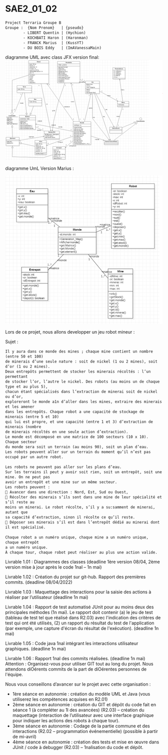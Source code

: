# SAE2_01_02
    Project Terraria Groupe B
    Groupe :  {Nom Prenom}   | {pseudo}  
            - LIBERT Quentin | (Hychion)
            - KOCHBATI Haron | (Haronman)
            - FRANCK Marius  | (KussYT)
            - DU BOIS Eddy   | (ImAVanessaMain)

diagramme UML avec class JFX version final:
<img src="Diagramme/Diagram V1_.PNG"/>


diagramme UmL Version Marius :

<img src="Diagramme/Diagram V m.PNG"/>

Lors de ce projet, nous allons developper un jeu robot mineur :


Sujet :

    Il y aura dans ce monde des mines ; chaque mine contient un nombre (entre 50 et 100) 
    de minerais d’une seule nature : soit de nickel (1 ou 2 mines), soit d’or (1 ou 2 mines). 
    Deux entrepôts permettent de stocker les minerais récoltés : l’un permettant
    de stocker l’or, l’autre le nickel. Des robots (au moins un de chaque type et au plus 5),
    chacun étant spécialisés dans l’extraction de minerai soit de nickel ou d’or,
    exploreront le monde a1n d’aller dans les mines, extraire des minerais et les amener
    dans les entrepôts. Chaque robot a une capacité de stockage de minerais (entre 5 et 10) 
    qui lui est propre, et une capacité (entre 1 et 3) d’extraction de minerais (nombre
    de minerais récoltés en une seule action d’extraction).
    Le monde est décomposé en une matrice de 100 secteurs (10 x 10). Chaque secteur
    du monde sera soit un terrain (au moins 90), soit un plan d’eau.
    Les robots peuvent aller sur un terrain du moment qu’il n’est pas occupé par un autre robot.
     
    Les robots ne peuvent pas aller sur les plans d’eau.
    Sur les terrains il peut y avoir soit rien, soit un entrepôt, soit une mine. On ne peut pas
    avoir un entrepôt et une mine sur un même secteur.
    Les robots peuvent :
     Avancer dans une direction : Nord, Est, Sud ou Ouest,
     Récolter des minerais s’ils sont dans une mine de leur spécialité et s’il reste au
    moins un minerai. Le robot récolte, s’il y a su:samment de minerai, autant que
    sa capacité d’extraction, sinon il récolte ce qu’il reste.
     Déposer ses minerais s’il est dans l’entrepôt dédié au minerai dont il est spécialisé.
    
    Chaque robot a un numéro unique, chaque mine a un numéro unique, chaque entrepôt
    a un numéro unique.
    À chaque tour, chaque robot peut réaliser au plus une action valide.

        



Livrable 1.01 : Diagrammes des classes (deadline 1ère version 08/04, 2ème version
mise à jour après le code 1nal – 1n mai)

Livrable 1.02 : Création du projet sur git-hub. Rapport des premières commits.
(deadline 08/04/2022)

Livrable 1.03 : Maquettage des interactions pour la saisie des actions à réaliser par
l’utilisateur (deadline 1n mai)

Livrable 1.04 : Rapport de test automatisé JUnit pour au moins deux des principales
méthodes (1n mai). Le rapport doit contenir (a) le jeu de test (tableau de test tel que
réalisé dans R2.03) avec l'indication des critères de test qui ont été utilisés, (2) un
rapport du résultat du test de l'application (par exemple, une capture d'écran du
résultat de l'exécution). (deadline 1n mai)

Livrable 1.05 : Code java 1nal intégrant les interactions utilisateur graphiques.
(deadline 1n mai)

Livrable 1.06 : Rapport 1nal des commits réalisées. (deadline 1n mai)
Attention : Organisez-vous pour utiliser GIT tout au long du projet. Nous attendons
diOérents commits de la part de diOérentes personnes de l'équipe.

Nous vous conseillons d’avancer sur le projet avec cette organisation :
- 1ère séance en autonomie : création du modèle UML et Java (vous utiliserez les
  compétences acquises en R2.01)
- 2ème séance en autonomie : création du GIT et dépôt du code fait en séance 1 (à
  compléter au 1l des avancées) (R2.03) – création du maquettage (interaction de
  l’utilisateur avec une interface graphique pour indiquer les actions des robots à
  chaque tour).
- 3ème séance en autonomie : Codage de la partie commune et des interactions
  (R2.02 – programmation événementielle) (possible à partir de mi-avril)
- 4ème séance en autonomie : création des tests et mise en œuvre dans JUnit / code à
  debugger (R2.03) – 1nalisation du code et dépôt.
